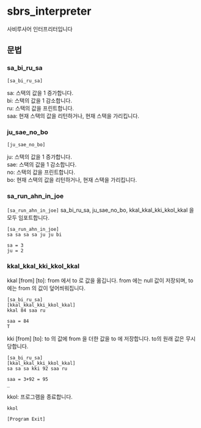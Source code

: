 # sbrs_interpreter
사비루사어 인터프리터입니다

## 문법

### sa_bi_ru_sa
`[sa_bi_ru_sa]`

sa: 스택의 값을 1 증가합니다. <br/>
bi: 스택의 값을 1 감소합니다.<br/>
ru: 스택의 값을 프린트합니다.<br/>
saa: 현재 스택의 값을 리턴하거나, 현재 스택을 가리킵니다.<br/>

### ju_sae_no_bo
`[ju_sae_no_bo]`

ju: 스택의 값을 1 증가합니다.<br/>
sae: 스택의 값을 1 감소합니다.<br/>
no: 스택의 값을 프린트합니다.<br/>
bo: 현재 스택의 값을 리턴하거나, 현재 스택을 가리킵니다.<br/>

### sa_run_ahn_in_joe
`[sa_run_ahn_in_joe]`
sa_bi_ru_sa, ju_sae_no_bo, kkal_kkal_kki_kkol_kkal 을 모두 임포트합니다.
```
[sa_run_ahn_in_joe]
sa sa sa sa ju ju bi

sa = 3
ju = 2
```

### kkal_kkal_kki_kkol_kkal
kkal [from] [to]: from 에서 to 로 값을 옮깁니다. from 에는 null 값이 저장되며, to 에는 from 의 값이 덮어씌워집니다.
```
[sa_bi_ru_sa]
[kkal_kkal_kki_kkol_kkal]
kkal 84 saa ru

saa = 84
T
```
kki [from] [to]: to 의 값에 from 을 더한 값을 to 에 저장합니다. to의 원래 값은 무시당합니다.
```
[sa_bi_ru_sa]
[kkal_kkal_kki_kkol_kkal]
sa sa sa kki 92 saa ru

saa = 3+92 = 95
_
```
kkol: 프로그램을 종료합니다.
```
kkol

[Program Exit]
```
